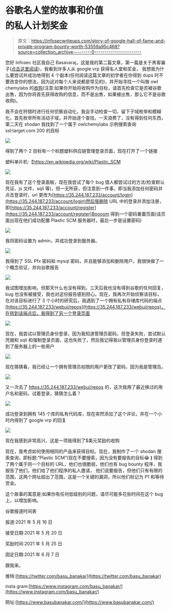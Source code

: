 # 谷歌名人堂的故事和价值$$$$的私人计划奖金

> 原文：<https://infosecwriteups.com/story-of-google-hall-of-fame-and-private-program-bounty-worth-53559a95c468?source=collection_archive---------0----------------------->

您好 Infosec 社区我自己 Basavaraj，这是我的第二篇文章，第一篇是关于黑客骗子([点击这里阅读](https://basu-banakar.medium.com/how-i-hacked-scammers-with-whole-windows-server-takeover-by-rdp-42f95b05387f))，我看到许多人从 google vrp 获得名人堂和奖金， 我想我为什么要尝试并成功地得到 4 个副本(任何阅读这篇文章的初学者在你得到 dups 时不要改变你的想法，因为这对每个人来说都是常见的)，并开始寻找一个叫做 owl chemylabs 的[收购](https://en.wikipedia.org/wiki/List_of_mergers_and_acquisitions_by_Alphabet)(注意:如果你开始将收购作为目标，请首先检查它是否被谷歌出售，因为你将首先获得收购的信息，而不是出售，如果被出售，那么它不是谷歌收购)。

我不会在狩猎时进行任何侦察自动化，我会手动检查一切，留下子域枚举和模糊化，首先枚举所有活动子域，并开始逐个查找，一天浪费了，没有得到任何东西，第二天在 shodan 我找到了一个属于 owlchemylabs 示例搜索查询 ssl:target.com 200 的目标

![](img/2326c6f90378cf767047ba2f43b473fc.png)

得到了两个 2 目标有一个标题塑料供应链管理登录页面，现在打开了一个链接

塑料单片机:【https://en.wikipedia.org/wiki/Plastic_SCM 

![](img/685a5bcce2cd17b5d755193d391a8bea.png)

现在我有了这个登录面板，现在我尝试了每个 bug 猎人都尝试过的方法(检查默认凭证、js 文件、sqli 等)，但一无所获，但注意到一件事，即当我添加任何密码并点击登录时，url 更改为[https://35.244.187.233/account/login](https://35.244.187.233/account/login)然后我删除 URL 中的登录并添加注册，即[https://35.244.187.233/account/register](https://35.244.187.233/account/register)Boooom 得到一个密码重置页面(该页面出现在他们成功配置 Plastic SCM 服务器时，最后一步是设置密码)

![](img/8c8279526f92439b244e1e01e2a44d5b.png)

我将密码设置为 admin，并成功登录到服务器。

![](img/e4d4960d2c7776974045a50b47bf1eef.png)

我得到了 SSL Pfx 密码和 mysql 密码，并且能够添加和删除用户。我很快做了一个概念验证，并向谷歌报告

![](img/d355093b44efa02456d82549f7125df9.png)

我试图增加影响，但那天什么也没有得到，三天后我也没有得到谷歌的任何回复，bug 也没有被接受，我也对这份报告感到担心。现在，我再次开始侦察该目标，在对该目标进行了 3 个小时的研究后，我遇到了一个拥有私有存储库代码的端点[https://35.244.187.233/webui/repos](https://35.244.187.233/webui/repos)，在转到该端点后，我得到了另一个登录页面

![](img/92b0ea7e57a1ef46581148613f83aeaf.png)

现在，我尝试以管理员身份登录，因为我知道管理员密码，但登录失败，尝试默认凭据和 sqli 和强制登录页面，这也失败了，然后我记得我以管理员身份登录时遇到了服务器上的一些用户

![](img/73c6dd95a6397bf6389ecbf94ee907e2.png)

现在猜猜看，我已经让一个拥有管理员权限的用户更改了密码，因为我是管理员。

![](img/2cafe6bd16ba1b999da7e69508047316.png)

又一次去了 https://35.244.187.233/webui/repos 的，这次我用了最近换过的用户名和密码，试着登录，猜猜怎么着？

![](img/88a78b2887d95d5e35f71d5423bc89f3.png)

成功登录到拥有 145 个库的私有代码库，现在突然添加了这个评论，并在一个小时内得到了 google vrp 的回复

![](img/26e9d35a057821e9730e098865651d38.png)

现在我感到非常高兴，这是一项我得到了$美元奖励的收购

现在，我考虑如何使用相同的产品来获得目标。现在，我制作了一个 shodan 搜索查询，即标题:“Plastic SCM”(现在不要搜索，因为没有要报告的目标😂 **)** 得到了两个属于同一个目标的 URL，他们也很脆弱，他们也有 bug bounty 程序，我报告了他们，他们给了他们程序的私人邀请， 他们说要报告，但他们只有有限的范围，这两个网址超出了范围，这是一个关键的漏洞，所以他们标记为 P1 和等待赏金。

这个故事的寓意是:如果你有任何低级别的问题，请尽可能多花些时间在这个 bug 上，以增加影响。

谷歌报道时间表

报道:2021 年 5 月 16 日

接受日期:2021 年 5 月 20 日

奖励时间:2021 年 5 月 25 日

固定日期:2021 年 6 月 7 日

跟我来。

推特:[https://twitter.com/basu_banakar](https://twitter.com/basu_banakar)

insta gram:[https://www.instagram.com/basu_banakar/](https://www.instagram.com/basu_banakar/)

网址:[https://www.basubanakar.com/](https://www.basubanakar.com/)